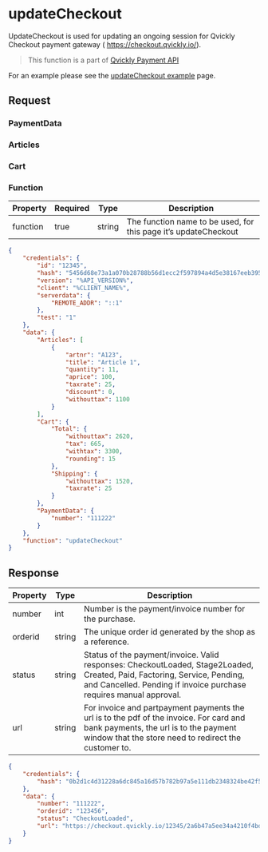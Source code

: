 # updateCheckout

UpdateCheckout is used for updating an ongoing session for Qvickly Checkout payment gateway ( https://checkout.qvickly.io/).

> This function is a part of [Qvickly Payment API](Qvickly-API.md)

For an example please see the [updateCheckout example](Update-checkout.md) page.

## Request

### PaymentData

<snippet from="Snippets-Request.md" element-id="snippet-paymentdata" />

### Articles

<snippet from="Snippets-Request.md" element-id="snippet-articles" />

### Cart

<snippet from="Snippets-Request.md" element-id="snippet-cart" />

### Function

| Property | Required | Type   | Description                                                     |
|----------|----------|--------|-----------------------------------------------------------------|
| function | true     | string | The function name to be used, for this page it’s updateCheckout |

```json
{
    "credentials": {
        "id": "12345",
        "hash": "5456d68e73a1a070b28788b56d1ecc2f597894a4d5e38167eeb3952b2858bcc743bb557ed76783e80cfbdd9e70a477eeac70b895bff2b1ba7856c70e5d999755",
        "version": "%API_VERSION%",
        "client": "%CLIENT_NAME%",
        "serverdata": {
            "REMOTE_ADDR": "::1"
        },
        "test": "1"
    },
    "data": {
        "Articles": [
            {
                "artnr": "A123",
                "title": "Article 1",
                "quantity": 11,
                "aprice": 100,
                "taxrate": 25,
                "discount": 0,
                "withouttax": 1100
            }
        ],
        "Cart": {
            "Total": {
                "withouttax": 2620,
                "tax": 665,
                "withtax": 3300,
                "rounding": 15
            },
            "Shipping": {
                "withouttax": 1520,
                "taxrate": 25
            }
        },
        "PaymentData": {
            "number": "111222"
        }
    },
    "function": "updateCheckout"
}
```

## Response

| Property | Type    | Description                                                                                                                                                                                    |
|----------|---------|------------------------------------------------------------------------------------------------------------------------------------------------------------------------------------------------|
| number   | int     | Number is the payment/invoice number for the purchase.                                                                                                                                         |
| orderid  | string  | The unique order id generated by the shop as a reference.                                                                                                                                      |
| status   | string  | Status of the payment/invoice. Valid responses: CheckoutLoaded, Stage2Loaded, Created, Paid, Factoring, Service, Pending, and Cancelled. Pending if invoice purchase requires manual approval. |
| url      | string  | For invoice and partpayment payments the url is to the pdf of the invoice. For card and bank payments, the url is to the payment window that the store need to redirect the customer to.       |

```json
{
    "credentials": {
        "hash": "0b2d1c4d31228a6dc845a16d57b782b97a5e111db2348324be42f5a91e88c8bd35fa62f0e6240b5680e17da03bb9301c5bd0ed755db7fa62ba6054ee21cdde88"
    },
    "data": {
        "number": "111222",
        "orderid": "123456",
        "status": "CheckoutLoaded",
        "url": "https://checkout.qvickly.io/12345/2a6b47a5ee34a4210f4bd96b3c7c427d/test"
    }
}
```